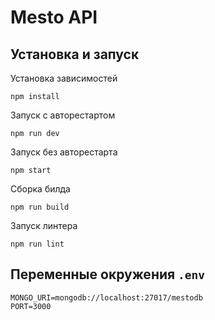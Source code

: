 # Mesto API

## Установка и запуск

Установка зависимостей

    npm install

Запуск с авторестартом

    npm run dev

Запуск без авторестарта

    npm start

Сборка билда

    npm run build

Запуск линтера

    npm run lint

## Переменные окружения `.env`

```
MONGO_URI=mongodb://localhost:27017/mestodb
PORT=3000
```

